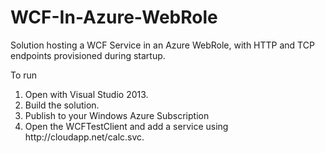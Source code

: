 WCF-In-Azure-WebRole
====================

Solution hosting a WCF Service in an Azure WebRole, with HTTP and TCP endpoints provisioned during startup.

To run
1. Open with Visual Studio 2013.
2. Build the solution.
3. Publish to your Windows Azure Subscription
4. Open the WCFTestClient and add a service using http://<yourservicename>cloudapp.net/calc.svc.

